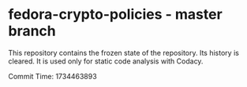 # fedora-crypto-policies - master branch

This repository contains the frozen state of the repository.
Its history is cleared. It is used only for static code
analysis with Codacy.

Commit Time: 1734463893
